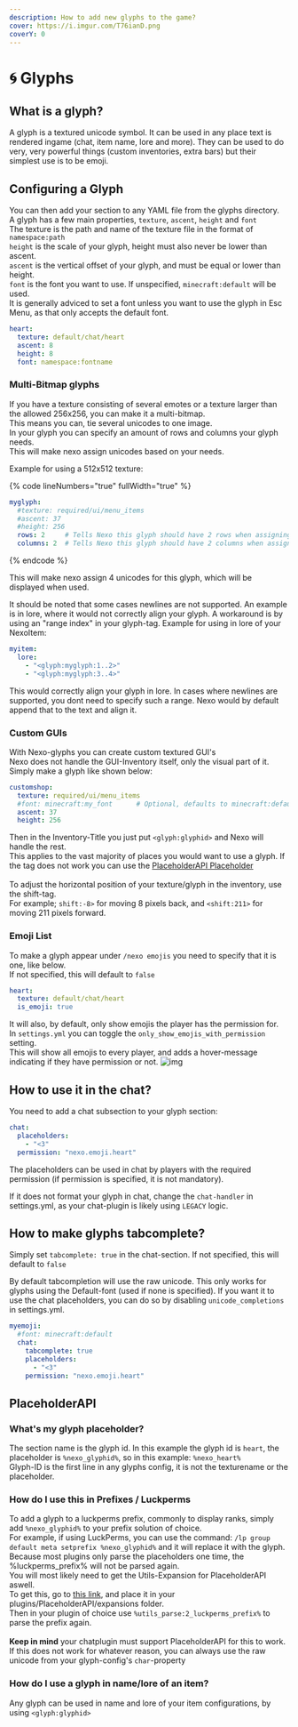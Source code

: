 ```yaml
---
description: How to add new glyphs to the game?
cover: https://i.imgur.com/T76ianD.png
coverY: 0
---
```


# 🌀 Glyphs

## What is a glyph?

A glyph is a textured unicode symbol. It can be used in any place text is rendered ingame (chat, item name, lore and more). They can be used to do very, very powerful things (custom inventories, extra bars) but their simplest use is to be emoji.

## Configuring a Glyph

You can then add your section to any YAML file from the glyphs directory.\
A glyph has a few main properties, `texture`, `ascent`, `height` and `font`\
The texture is the path and name of the texture file in the format of `namespace:path`\
`height` is the scale of your glyph, height must also never be lower than ascent.\
`ascent` is the vertical offset of your glyph, and must be equal or lower than height.\
`font` is the font you want to use. If unspecified, `minecraft:default` will be used.\
It is generally adviced to set a font unless you want to use the glyph in Esc Menu, as that only accepts the default font.

```yaml
heart:
  texture: default/chat/heart
  ascent: 8
  height: 8
  font: namespace:fontname
```

### Multi-Bitmap glyphs

If you have a texture consisting of several emotes or a texture larger than the allowed 256x256, you can make it a multi-bitmap.\
This means you can, tie several unicodes to one image.\
In your glyph you can specify an amount of rows and columns your glyph needs.\
This will make nexo assign unicodes based on your needs.

Example for using a 512x512 texture:

{% code lineNumbers="true" fullWidth="true" %}
```yaml
myglyph:
  #texture: required/ui/menu_items
  #ascent: 37
  #height: 256
  rows: 2     # Tells Nexo this glyph should have 2 rows when assigning unicodes/chars
  columns: 2  # Tells Nexo this glyph should have 2 columns when assigning unicodes/chars
```
{% endcode %}

This will make nexo assign 4 unicodes for this glyph, which will be displayed when used.

It should be noted that some cases newlines are not supported. An example is in lore, where it would not correctly align your glyph. A workaround is by using an "range index" in your glyph-tag. Example for using in lore of your NexoItem:

```yaml
myitem:
  lore:
    - "<glyph:myglyph:1..2>"
    - "<glyph:myglyph:3..4>"
```

This would correctly align your glyph in lore. In cases where newlines are supported, you dont need to specify such a range. Nexo would by default append that to the text and align it.

### Custom GUIs

With Nexo-glyphs you can create custom textured GUI's\
Nexo does not handle the GUI-Inventory itself, only the visual part of it.\
Simply make a glyph like shown below:

```yaml
customshop:
  texture: required/ui/menu_items
  #font: minecraft:my_font      # Optional, defaults to minecraft:default
  ascent: 37
  height: 256
```

Then in the Inventory-Title you just put `<glyph:glyphid>` and Nexo will handle the rest.\
This applies to the vast majority of places you would want to use a glyph. If the tag does not work you can use the [PlaceholderAPI Placeholder](glyphs.md#placeholderapi)\
\
To adjust the horizontal position of your texture/glyph in the inventory, use the shift-tag.\
For example;  `shift:-8>` for moving 8 pixels back, and `<shift:211>` for moving 211 pixels forward.

### Emoji List

To make a glyph appear under `/nexo emojis` you need to specify that it is one, like below.\
If not specified, this will default to `false`

```yaml
heart:
  texture: default/chat/heart
  is_emoji: true
```

It will also, by default, only show emojis the player has the permission for.\
In `settings.yml` you can toggle the `only_show_emojis_with_permission` setting.\
This will show all emojis to every player, and adds a hover-message indicating if they have permission or not. ![img](https://cdn.discordapp.com/attachments/758785982005903431/1002564595099111474/unknown.png)

## How to use it in the chat?

You need to add a chat subsection to your glyph section:

```yaml
chat:
  placeholders:
    - "<3"
  permission: "nexo.emoji.heart"
```

The placeholders can be used in chat by players with the required permission (if permission is specified, it is not mandatory).

If it does not format your glyph in chat, change the `chat-handler` in settings.yml, as your chat-plugin is likely using `LEGACY` logic.

## How to make glyphs tabcomplete?

Simply set `tabcomplete: true` in the chat-section. If not specified, this will default to `false`&#x20;

By default tabcompletion will use the raw unicode. This only works for glyphs using the Default-font (used if none is specified). If you want it to use the chat placeholders, you can do so by disabling `unicode_completions` in settings.yml.

```yaml
myemoji:
  #font: minecraft:default
  chat:
    tabcomplete: true
    placeholders:
      - "<3"
    permission: "nexo.emoji.heart"
```

## PlaceholderAPI

### What's my glyph placeholder?

The section name is the glyph id. In this example the glyph id is `heart`, the placeholder is `%nexo_glyphid%`, so in this example: `%nexo_heart%`\
Glyph-ID is the first line in any glyphs config, it is not the texturename or the placeholder.

### How do I use this in Prefixes / Luckperms

To add a glyph to a luckperms prefix, commonly to display ranks, simply add `%nexo_glyphid%` to your prefix solution of choice.\
For example, if using LuckPerms, you can use the command: `/lp group default meta setprefix %nexo_glyphid%` and it will replace it with the glyph.\
Because most plugins only parse the placeholders one time, the %luckperms\_prefix% will not be parsed again.\
You will most likely need to get the Utils-Expansion for PlaceholderAPI aswell.\
To get this, go to [this link](https://api.extendedclip.com/media/Utils-Expansion-1.0.1.jar), and place it in your plugins/PlaceholderAPI/expansions folder.\
Then in your plugin of choice use `%utils_parse:2_luckperms_prefix%` to parse the prefix again.\
\
**Keep in mind** your chatplugin must support PlaceholderAPI for this to work.\
If this does not work for whatever reason, you can always use the raw unicode from your glyph-config's `char`-property

### How do I use a glyph in name/lore of an item?

Any glyph can be used in name and lore of your item configurations, by using `<glyph:glyphid>`
